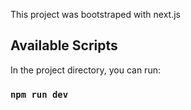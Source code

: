 This project was bootstraped with next.js

## Available Scripts

In the project directory, you can run:

### `npm run dev`
